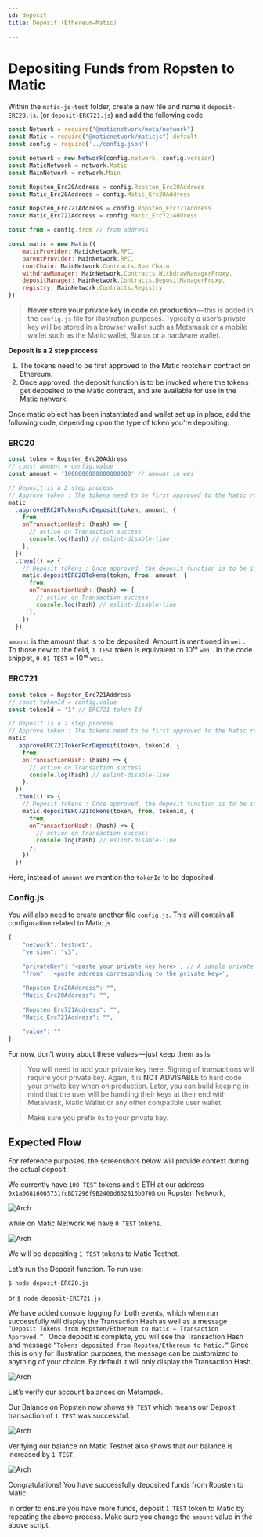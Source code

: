 ```yaml
---
id: deposit
title: Deposit (Ethereum→Matic)

---
```

# Depositing Funds from Ropsten to Matic

Within the `matic-js-test` folder, create a new file and name it `deposit-ERC20.js`. (or `deposit-ERC721.js`) and add the following code

```js
const Network = require("@maticnetwork/meta/network")
const Matic = require("@maticnetwork/maticjs").default
const config = require('../config.json')

const network = new Network(config.network, config.version)
const MaticNetwork = network.Matic 
const MainNetwork = network.Main 

const Ropsten_Erc20Address = config.Ropsten_Erc20Address
const Matic_Erc20Address = config.Matic_Erc20Address

const Ropsten_Erc721Address = config.Ropsten_Erc721Address
const Matic_Erc721Address = config.Matic_Erc721Address

const from = config.from // from address

const matic = new Matic({
    maticProvider: MaticNetwork.RPC,
    parentProvider: MainNetwork.RPC,
    rootChain: MainNetwork.Contracts.RootChain,
    withdrawManager: MainNetwork.Contracts.WithdrawManagerProxy,
    depositManager: MainNetwork.Contracts.DepositManagerProxy,
    registry: MainNetwork.Contracts.Registry
})
```

> **Never store your private key in code on production** — this is added in the `config.js` file for illustration purposes. Typically a user’s private key will be stored in a browser wallet such as Metamask or a mobile wallet such as the Matic wallet, Status or a hardware wallet.

**Deposit is a 2 step process**

1. The tokens need to be first approved to the Matic rootchain contract on Ethereum.
2. Once approved, the deposit function is to be invoked where the tokens get deposited to the Matic contract, and are available for use in the Matic network.

Once matic object has been instantiated and wallet set up in place, add the following code, depending upon the type of token you're depositing: 


### ERC20
```js
const token = Ropsten_Erc20Address
// const amount = config.value
const amount = '1000000000000000000' // amount in wei

// Deposit is a 2 step process
// Approve token : The tokens need to be first approved to the Matic rootchain contract on Ethereum.
matic
  .approveERC20TokensForDeposit(token, amount, {
    from,
    onTransactionHash: (hash) => {
      // action on Transaction success
      console.log(hash) // eslint-disable-line
    },
  })
  .then(() => {
    // Deposit tokens : Once approved, the deposit function is to be invoked where the tokens get deposited to the Matic contract, and are available for use in the Matic network.
    matic.depositERC20Tokens(token, from, amount, {
      from,
      onTransactionHash: (hash) => {
        // action on Transaction success
        console.log(hash) // eslint-disable-line
      },
    })
  })
```
`amount` is the amount that is to be deposited. Amount is mentioned in `wei` . To those new to the field, `1 TEST` token is equivalent to 10¹⁸ `wei` . In the code snippet, `0.01 TEST` = 10¹⁶ `wei`.

### ERC721
```js
const token = Ropsten_Erc721Address
// const tokenId = config.value
const tokenId = '1' // ERC721 token Id

// Deposit is a 2 step process
// Approve token : The tokens need to be first approved to the Matic rootchain contract on Ethereum.
matic
  .approveERC721TokenForDeposit(token, tokenId, {
    from,
    onTransactionHash: (hash) => {
      // action on Transaction success
      console.log(hash) // eslint-disable-line      
    },
  })
  .then(() => {
    // Deposit tokens : Once approved, the deposit function is to be invoked where the tokens get deposited to the Matic contract, and are available for use in the Matic network.
    matic.depositERC721Tokens(token, from, tokenId, {
      from,
      onTransactionHash: (hash) => {
        // action on Transaction success
        console.log(hash) // eslint-disable-line
      },
    })
  })

```
Here, instead of `amount` we mention the `tokenId` to be deposited.

### Config.js

You will also need to create another file `config.js`. This will contain all configuration related to Matic.js.
```js
{
    "network":'testnet',
    "version": "v3",

    "privateKey": '<paste your private key here>', // A sample private key prefix with `0x`
    "from": '<paste address corresponding to the private key>',
    
    "Ropsten_Erc20Address": "",
    "Matic_Erc20Address": "",
    
    "Ropsten_Erc721Address": "",
    "Matic_Erc721Address": "",

    "value": "" 
}
```
For now, don’t worry about these values — just keep them as is.

> You will need to add your private key here. Signing of transactions will require your private key. Again, it is **NOT ADVISABLE** to hard code your private key when on production. Later, you can build keeping in mind that the user will be handling their keys at their end with MetaMask, Matic Wallet or any other compatible user wallet.

> Make sure you prefix `0x` to your private key.

## Expected Flow

For reference purposes, the screenshots below will provide context during the actual deposit.

We currently have `100 TEST` tokens and `9` ETH at our address `0x1a06816065731fcBD7296f9B2400d632816b070B` on Ropsten Network,

![Arch](../../img/maticjs/before-deposit-balance-ropsten.png)

while on Matic Network we have `0 TEST` tokens.

![Arch](../../img/maticjs/before-deposit-balance-matic.png)

We will be depositing `1 TEST` tokens to Matic Testnet.

Let’s run the Deposit function. To run use:

`$ node deposit-ERC20.js`

or `$ node deposit-ERC721.js`

We have added console logging for both events, which when run successfully will display the Transaction Hash as well as a message `“Deposit Tokens from Ropsten/Ethereum to Matic — Transaction Approved.”.` Once deposit is complete, you will see the Transaction Hash and message `”Tokens deposited from Ropsten/Ethereum to Matic.”` Since this is only for illustration purposes, the message can be customized to anything of your choice. By default it will only display the Transaction Hash.

![Arch](../../img/maticjs/run-deposit-erc20.png)

Let’s verify our account balances on Metamask.

Our Balance on Ropsten now shows `99 TEST` which means our Deposit transaction of `1 TEST` was successful.

![Arch](../../img/maticjs/after-deposit-balance-update-ropsten.png)

Verifying our balance on Matic Testnet also shows that our balance is increased by `1 TEST`.

![Arch](../../img/maticjs/after-deposit-balance-update-matic.png)

Congratulations! You have successfully deposited funds from Ropsten to Matic.

In order to ensure you have more funds, deposit `1 TEST` token to Matic by repeating the above process. Make sure you change the `amount` value in the above script.
